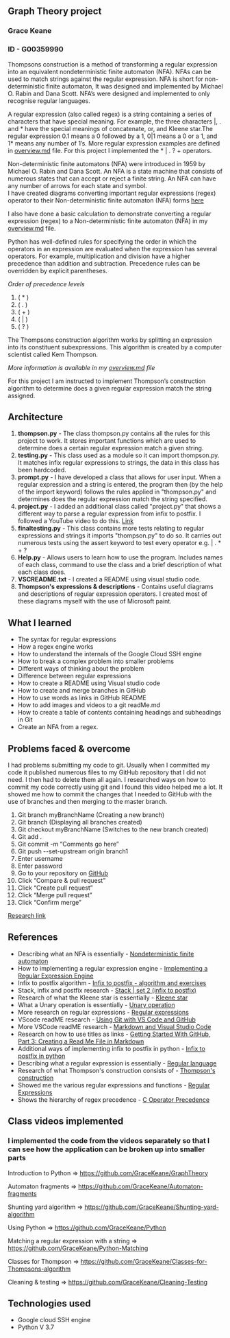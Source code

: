 ## Graph Theory project
### Grace Keane
### ID - G00359990

Thompsons construction is a method of transforming a regular expression into an equivalent nondeterministic finite automaton (NFA). NFAs can be used to match strings against the regular expression. NFA is short for non-deterministic finite automaton, It was designed and implemented by Michael O. Rabin and Dana Scott. NFA’s were designed and implemented to only recognise regular languages.

A regular expression (also called regex) is a string containing a series of characters that have special meaning. For example, the three characters |, .  and * have the special meanings of concatenate, or, and Kleene star.The regular expression 0.1 means a 0 followed by a 1, 0|1 means a 0 or a 1, and 1* means any number of 1’s. More regular expression examples are defined in [overview.md](https://github.com/GraceKeane/GraphTheoryProject_G00359990/blob/master/overview.md) file. For this project I implemented the * | . ? + operators.

Non-deterministic finite automatons (NFA) were introduced in 1959 by Michael O. Rabin and Dana Scott. An NFA is a state machine that consists of numerous states that can accept or reject a finite string. An NFA can have any number of arrows for each state and symbol.<br>
I have created diagrams converting important regular expressions (regex) operator to their Non-deterministic finite automaton (NFA) forms [here](https://github.com/GraceKeane/GraphTheoryProject_G00359990/tree/master/Thompson's%20expressions%20%26%20descriptions)

I also have done a basic calculation to demonstrate converting a regular expression (regex) to a Non-deterministic finite automaton (NFA) in my [overview.md](https://github.com/GraceKeane/GraphTheoryProject_G00359990/blob/master/overview.md) file.

Python has well-defined rules for specifying the order in which the operators in an expression are evaluated when the expression has several operators. For example, multiplication and division have a higher precedence than addition and subtraction. Precedence rules can be overridden by explicit parentheses.

*Order of precedence levels*
1) ( * )
2) ( . )
2) ( + )
3) ( | )
4) ( ? )

The Thompsons construction algorithm works by splitting an expression into its constituent subexpressions. This algorithm is created by a computer scientist called Kem Thompson.

*More information is available in my [overview.md](https://github.com/GraceKeane/GraphTheoryProject_G00359990/blob/master/overview.md) file*

For this project I am instructed to implement Thompson’s construction algorithm to determine does a given regular expression match the string assigned.

## Architecture
1) <b>thompson.py</b> - The class thompson.py contains all the rules for this project to work. It stores important functions which are used to determine does a certain regular expression match a given string.
2) <b>testing.py</b> - This class used as a module so it can import thompson.py. It matches infix regular expressions to strings, the data in this class has been hardcoded.
3) <b>prompt.py</b> - I have developed a class that allows for user input. When a regular expression and a string is entered, the program then (by the help of the import keyword) follows the rules applied in "thompson.py" and determines does the regular expression match the string specified.
4) <b>project.py</b> - I added an additional class called "project.py" that shows a different way to parse a regular expression from infix to postfix. I followed a YouTube video to do this. [Link](https://www.youtube.com/watch?v=cD6qkvOYL_o&t=15s)
5) <b>finaltesting.py</b> - This class contains more tests relating to regular expressions and strings it imports "thompson.py" to do so. It carries out numerous tests using the assert keyword to test every operator e.g. | . * + ?
6) <b>Help.py</b> - Allows users to learn how to use the program. Includes names of each class, command to use the class and a brief description of what each class does.
7) <b>VSCREADME.txt</b> - I created a README using visual studio code.
8) <b>Thompson's expressions & descriptions</b> - Contains useful diagrams and descriptions of regular expression operators. I created most of these diagrams myself with the use of Microsoft paint.

## What I learned 
* The syntax for regular expressions
* How a regex engine works
* How to understand the internals of the Google Cloud SSH engine
* How to break a complex problem into smaller problems
* Different ways of thinking about the problem
* Difference  between regular expressions
* How to create a README using Visual studio code
* How to create and merge branches in GitHub
* How to use words as links in GitHub README
* How to add images and videos to a git readMe.md
* How to create a table of contents containing headings and subheadings in Git
* Create an NFA from a regex. 

## Problems faced & overcome
I had problems submitting my code to git. Usually when I committed my code it published numerous files to my GitHub repository that I did not need. I then had to delete them all again. I researched ways on how to commit my code correctly using git and I found this video helped me a lot. It showed me how to commit the changes that I needed to GitHub with the use of branches and then merging to the master branch.   

1.	Git branch myBranchName (Creating a new branch)
2.	Git branch (Displaying all branches created)
3.	Git checkout myBranchName (Switches to the new branch created)
4.	Git add .
5.	Git commit -m “Comments go here”
6.	Git push --set-upstream origin branch1
7.	Enter username
8.	Enter password
9.	Go to your repository on [GitHub](https://github.com/)
10.	Click “Compare & pull request”
11.	Click “Create pull request”
12.	Click “Merge pull request”
13.	Click “Confirm merge”

[Research link](https://www.youtube.com/watch?v=JTE2Fn_sCZs)

## References
* Describing what an NFA is essentially - [Nondeterministic finite automaton](https://en.wikipedia.org/wiki/Nondeterministic_finite_automaton)
* How to implementing a regular expression engine - [Implementing a Regular Expression Engine](https://deniskyashif.com/2019/02/17/implementing-a-regular-expression-engine/)
* Infix to postfix algorithm - [Infix to postfix - algorithm and exercises](https://www.youtube.com/watch?v=yTpzVWO1Dis)
* Stack, infix and postfix research - [Stack | set 2 (infix to postfix)](https://www.geeksforgeeks.org/stack-set-2-infix-to-postfix/) 
* Research of what the Kleene star is essentially - [Kleene star](https://en.wikipedia.org/wiki/Kleene_star)
* What a Unary operation is essentially - [Unary operation](https://en.wikipedia.org/wiki/Unary_operation)
* More research on regular expressions - [Regular expressions](https://en.wikipedia.org/wiki/Regular_expression)
* VScode readME research - [Using Git with VS Code and GitHub](https://www.youtube.com/watch?v=9cMWR-EGFuY)
* More VSCode readME research - [Markdown and Visual Studio Code](https://code.visualstudio.com/docs/languages/markdown)
* Research on how to use titles as links - [Getting Started With GitHub, Part 3: Creating a Read Me File in Markdown](https://www.youtube.com/watch?v=yXY3f9jw7fg)
* Additional ways of implementing infix to postfix in python - [Infix to postfix in python](https://www.youtube.com/watch?v=cD6qkvOYL_o&t=15s)
* Describing what a regular expression is essentially - [Regular language](https://en.wikipedia.org/wiki/Regular_language)
* Research of what Thompson's construction consists of - [Thompson's construction](https://en.wikipedia.org/wiki/Thompson%27s_construction)
* Showed me the various regular expressions and functions - [Regular Expressions](https://www.tldp.org/LDP/Bash-Beginners-Guide/html/sect_04_01.html) 
* Shows the hierarchy of regex precedence - [C Operator Precedence](https://en.cppreference.com/w/c/language/operator_precedence)

## Class videos implemented
### I implemented the code from the videos separately so that I can see how the application can be broken up into smaller parts

Introduction to Python => https://github.com/GraceKeane/GraphTheory


Automaton fragments => https://github.com/GraceKeane/Automaton-fragments                                                                    

Shunting yard algorithm => https://github.com/GraceKeane/Shunting-yard-algorithm                                                                

Using Python => https://github.com/GraceKeane/Python                                                                                              

Matching a regular expression with a string => https://github.com/GraceKeane/Python-Matching

Classes for Thompson => https://github.com/GraceKeane/Classes-for-Thompsons-algorithm


Cleaning & testing => https://github.com/GraceKeane/Cleaning-Testing

## Technologies used
* Google cloud SSH engine
* Python V 3.7
